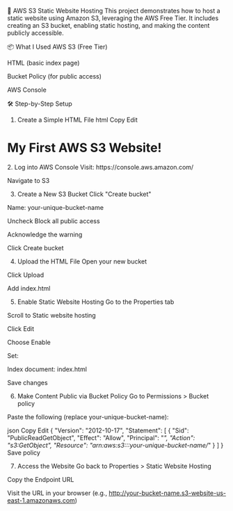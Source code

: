 🚀 AWS S3 Static Website Hosting
This project demonstrates how to host a static website using Amazon S3, leveraging the AWS Free Tier. It includes creating an S3 bucket, enabling static hosting, and making the content publicly accessible.

📦 What I Used
AWS S3 (Free Tier)

HTML (basic index page)

Bucket Policy (for public access)

AWS Console

🛠️ Step-by-Step Setup
1. Create a Simple HTML File
html
Copy
Edit
<!-- index.html -->
<!DOCTYPE html>
<html>
<head>
  <title>Hello from S3</title>
</head>
<body>
  <h1>My First AWS S3 Website!</h1>
</body>
</html>
2. Log into AWS Console
Visit: https://console.aws.amazon.com/

Navigate to S3

3. Create a New S3 Bucket
Click "Create bucket"

Name: your-unique-bucket-name

Uncheck Block all public access

Acknowledge the warning

Click Create bucket

4. Upload the HTML File
Open your new bucket

Click Upload

Add index.html

5. Enable Static Website Hosting
Go to the Properties tab

Scroll to Static website hosting

Click Edit

Choose Enable

Set:

Index document: index.html

Save changes

6. Make Content Public via Bucket Policy
Go to Permissions > Bucket policy

Paste the following (replace your-unique-bucket-name):

json
Copy
Edit
{
  "Version": "2012-10-17",
  "Statement": [
    {
      "Sid": "PublicReadGetObject",
      "Effect": "Allow",
      "Principal": "*",
      "Action": "s3:GetObject",
      "Resource": "arn:aws:s3:::your-unique-bucket-name/*"
    }
  ]
}
Save policy

7. Access the Website
Go back to Properties > Static Website Hosting

Copy the Endpoint URL

Visit the URL in your browser (e.g., http://your-bucket-name.s3-website-us-east-1.amazonaws.com)
